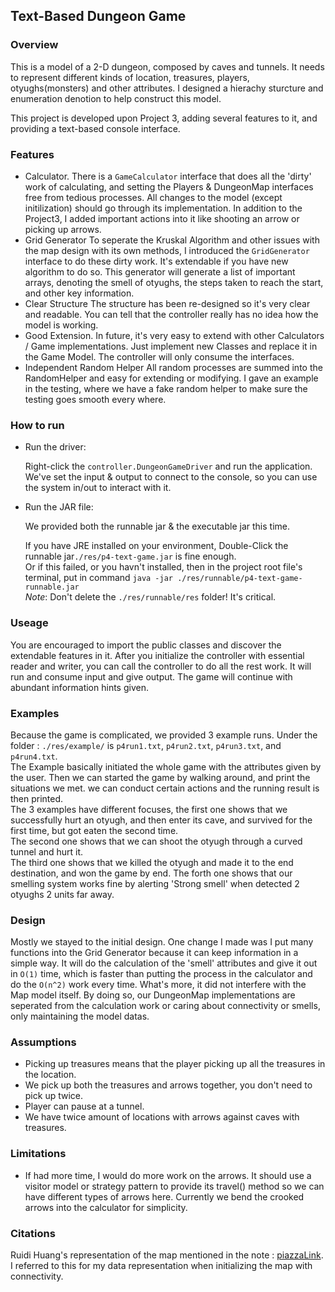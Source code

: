 ## Text-Based Dungeon Game

### Overview

This is a model of a 2-D dungeon, composed by caves and tunnels. It needs to represent different kinds of location, treasures, players, otyughs(monsters) and other attributes. I designed a hierachy sturcture and enumeration denotion to help construct this model.

This project is developed upon Project 3, adding several features to it, and providing a text-based console interface.

### Features
* Calculator. 
    There is a `GameCalculator` interface that does all the 'dirty' work of calculating, and setting the Players & DungeonMap interfaces free from tedious processes. All changes to the model (except initilization) should go through its implementation. In addition to the Project3, I added important actions into it like shooting an arrow or picking up arrows.
* Grid Generator
    To seperate the Kruskal Algorithm and other issues with the map design with its own methods, I introduced the `GridGenerator` interface to do these dirty work. It's extendable if you have new algorithm to do so. This generator will generate a list of important arrays, denoting the smell of otyughs, the steps taken to reach the start, and other key information.
* Clear Structure
    The structure has been re-designed so it's very clear and readable. You can tell that the controller really has no idea how the model is working.
* Good Extension. 
    In future, it's very easy to extend with other Calculators / Game implementations. Just implement new Classes and replace it in the Game Model. The controller will only consume the interfaces.
* Independent Random Helper
    All random processes are summed into the RandomHelper and easy for extending or modifying. I gave an example in the testing, where we have a fake random helper to make sure the testing goes smooth every where.

### How to run

* Run the driver:

    Right-click the `controller.DungeonGameDriver` and run the application. We've set the input & output to connect to the console, so you can use the system in/out to interact with it. <br />

* Run the JAR file:

    We provided both the runnable jar & the executable jar this time.

    If you have JRE installed on your environment, Double-Click the runnable jar`./res/p4-text-game.jar` is fine enough.<br/>
    Or if this failed, or you havn't installed, then in the project root file's terminal, put in command
    `java -jar ./res/runnable/p4-text-game-runnable.jar` <br />
    *Note*: Don't delete the `./res/runnable/res` folder! It's critical.

### Useage

You are encouraged to import the public classes and discover the extendable features in it. After you initialize the controller with essential reader and writer, you can call the controller to do all the rest work. It will run and consume input and give output. The game will continue with abundant information hints given.<br />

### Examples

Because the game is complicated, we provided 3 example runs.
Under the folder : `./res/example/` is `p4run1.txt`, `p4run2.txt`, `p4run3.txt`, and `p4run4.txt`. <br />
The Example basically initiated the whole game with the attributes given by the user. Then we can started the game by walking around, and print the situations we met. we can conduct certain actions and the running result is then printed. <br />
The 3 examples have different focuses, the first one shows that we successfully hurt an otyugh, and then enter its cave, and survived for the first time, but got eaten the second time.<br />
The second one shows that we can shoot the otyugh through a curved tunnel and hurt it.<br />
The third one shows that we killed the otyugh and made it to the end destination, and won the game by end.
The forth one shows that our smelling system works fine by alerting 'Strong smell' when detected 2 otyughs 2 units far away.<br />

### Design

Mostly we stayed to the initial design. One change I made was I put many functions into the Grid Generator because it can keep information in a simple way. It will do the calculation of the 'smell' attributes and give it out in `O(1)` time, which is faster than putting the process in the calculator and do the `O(n^2)` work every time. What's more, it did not interfere with the Map model itself. By doing so, our DungeonMap implementations are seperated from the calculation work or caring about connectivity or smells, only maintaining the model datas.

### Assumptions

* Picking up treasures means that the player picking up all the treasures in the location.
* We pick up both the treasures and arrows together, you don't need to pick up twice.
* Player can pause at a tunnel.
* We have twice amount of locations with arrows against caves with treasures.

### Limitations

* If had more time, I would do more work on the arrows. It should use a visitor model or strategy pattern to provide its travel() method so we can have different types of arrows here. Currently we bend the crooked arrows into the calculator for simplicity.

### Citations

Ruidi Huang's representation of the map mentioned in the note : [piazzaLink](https://piazza.com/class/l7polvh6ntw4hj/post/52). I referred to this for my data representation when initializing the map with connectivity.